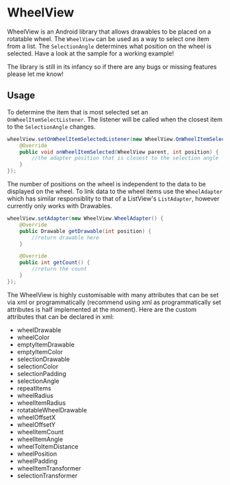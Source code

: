 WheelView
=========

WheelView is an Android library that allows drawables to be placed on a rotatable wheel. The `WheelView` can be used as a way to select one item from a list. The `SelectionAngle` determines what position on the wheel is selected. Have a look at the sample for a working example!

The library is still in its infancy so if there are any bugs or missing features please let me know!

Usage
-----

To determine the item that is most selected set an `OnWheelItemSelectListener`. The listener will be called when the closest item to the `SelectionAngle` changes.
```java
wheelView.setOnWheelItemSelectedListener(new WheelView.OnWheelItemSelectListener() {
    @Override
    public void onWheelItemSelected(WheelView parent, int position) {
        //the adapter position that is closest to the selection angle
    }
});
```

The number of positions on the wheel is independent to the data to be displayed on the wheel. To link data to the wheel items use the `WheelAdapter` which has similar responsiblity to that of a ListView's `ListAdapter`, however currently only works with Drawables.

```java
wheelView.setAdapter(new WheelView.WheelAdapter() {
    @Override
    public Drawable getDrawable(int position) {
        //return drawable here
    }

    @Override
    public int getCount() {
        //return the count
    }
});
```

The WheelView is highly customisable with many attributes that can be set via xml or programmatically (recommend using xml as programmatically set attributes is half implemented at the moment). Here are the custom attributes that can be declared in xml:

  * wheelDrawable
  * wheelColor
  * emptyItemDrawable
  * emptyItemColor
  * selectionDrawable
  * selectionColor
  * selectionPadding
  * selectionAngle
  * repeatItems
  * wheelRadius
  * wheelItemRadius
  * rotatableWheelDrawable
  * wheelOffsetX
  * wheelOffsetY
  * wheelItemCount
  * wheelItemAngle
  * wheelToItemDistance
  * wheelPosition
  * wheelPadding
  * wheelItemTransformer
  * selectionTransformer
